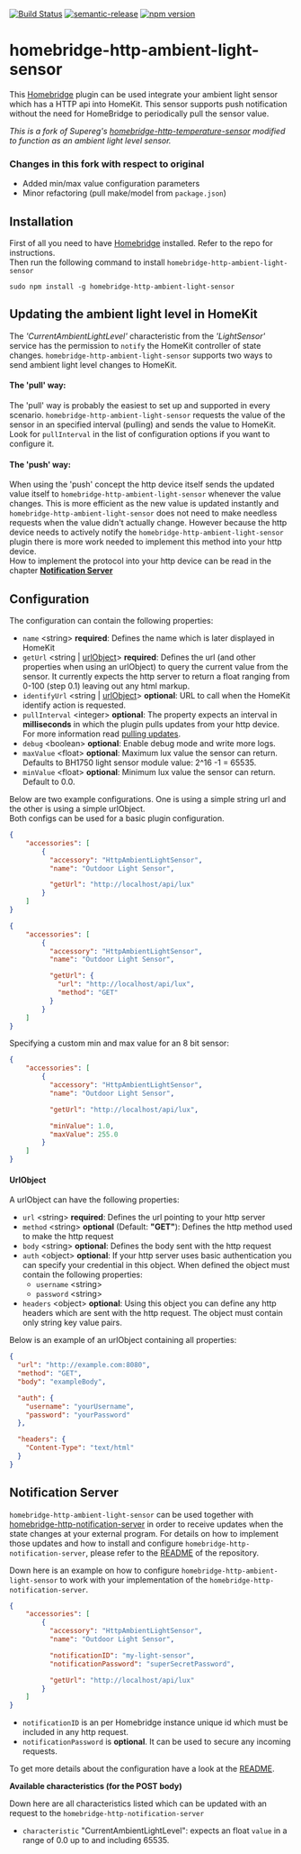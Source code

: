[![Build Status](https://travis-ci.com/QuickSander/homebridge-http-ambient-light-sensor.svg?branch=master)](https://travis-ci.com/QuickSander/homebridge-http-ambient-light-sensor)
[![semantic-release](https://img.shields.io/badge/%20%20%F0%9F%93%A6%F0%9F%9A%80-semantic--release-e10079.svg)](https://github.com/semantic-release/semantic-release)
[![npm version](https://badge.fury.io/js/homebridge-http-ambient-light-sensor.svg)](https://badge.fury.io/js/homebridge-http-ambient-light-sensor)

# homebridge-http-ambient-light-sensor

This [Homebridge](https://github.com/nfarina/homebridge) plugin can be used integrate your ambient light sensor which has a HTTP api into HomeKit. This sensor supports push notification without the need for HomeBridge to periodically pull the sensor value.

_This is a fork of Supereg's [homebridge-http-temperature-sensor](https://github.com/Supereg/homebridge-http-temperature-sensor) modified to function as an ambient light level sensor._

### Changes in this fork with respect to original
* Added min/max value configuration parameters
* Minor refactoring (pull make/model from ```package.json```)


## Installation

First of all you need to have [Homebridge](https://github.com/nfarina/homebridge) installed. Refer to the repo for
instructions.  
Then run the following command to install `homebridge-http-ambient-light-sensor`

```
sudo npm install -g homebridge-http-ambient-light-sensor
```

## Updating the ambient light level in HomeKit

The _'CurrentAmbientLightLevel'_ characteristic from the _'LightSensor'_ service has the permission to `notify` the
HomeKit controller of state changes.
`homebridge-http-ambient-light-sensor` supports two ways to send ambient light level changes to HomeKit.

#### The 'pull' way:

The 'pull' way is probably the easiest to set up and supported in every scenario. `homebridge-http-ambient-light-sensor`
requests the value of the sensor in an specified interval (pulling) and sends the value to HomeKit.  
Look for `pullInterval` in the list of configuration options if you want to configure it.

#### The 'push' way:

When using the 'push' concept the http device itself sends the updated value itself to `homebridge-http-ambient-light-sensor`
whenever the value changes. This is more efficient as the new value is updated instantly and
`homebridge-http-ambient-light-sensor` does not need to make needless requests when the value didn't actually change.
However because the http device needs to actively notify the `homebridge-http-ambient-light-sensor` plugin there is more
work needed to implement this method into your http device.  
How to implement the protocol into your http device can be read in the chapter [**Notification Server**](#notification-server)

## Configuration

The configuration can contain the following properties:
* `name` \<string\> **required**: Defines the name which is later displayed in HomeKit
* `getUrl` \<string |  [urlObject](#urlobject)\> **required**: Defines the url
(and other properties when using an urlObject) to query the current value from the sensor.
It currently expects the http server to return a float ranging from 0-100 (step 0.1) leaving out any html markup.
* `identifyUrl` \<string |  [urlObject](#urlobject)\> **optional**: URL to call when the HomeKit identify action is requested.
* `pullInterval` \<integer\> **optional**: The property expects an interval in **milliseconds** in which the plugin
pulls updates from your http device. For more information read [pulling updates](#the-pull-way).  
* `debug` \<boolean\> **optional**: Enable debug mode and write more logs.
* `maxValue` \<float\> **optional**: Maximum lux value the sensor can return. Defaults to BH1750 light sensor module value: 2^16 -1 = 65535.
* `minValue` \<float\> **optional**: Minimum lux value the sensor can return. Default to 0.0.

Below are two example configurations. One is using a simple string url and the other is using a simple urlObject.  
Both configs can be used for a basic plugin configuration.
```json
{
    "accessories": [
        {
          "accessory": "HttpAmbientLightSensor",
          "name": "Outdoor Light Sensor",

          "getUrl": "http://localhost/api/lux"
        }   
    ]
}
```
```json
{
    "accessories": [
        {
          "accessory": "HttpAmbientLightSensor",
          "name": "Outdoor Light Sensor",

          "getUrl": {
            "url": "http://localhost/api/lux",
            "method": "GET"
          }
        }   
    ]
}
```

Specifying a custom min and max value for an 8 bit sensor:

```json
{
    "accessories": [
        {
          "accessory": "HttpAmbientLightSensor",
          "name": "Outdoor Light Sensor",

          "getUrl": "http://localhost/api/lux",

          "minValue": 1.0,
          "maxValue": 255.0
        }   
    ]
}
```

#### UrlObject

A urlObject can have the following properties:
* `url` \<string\> **required**: Defines the url pointing to your http server
* `method` \<string\> **optional** \(Default: **"GET"**\): Defines the http method used to make the http request
* `body` \<string\> **optional**: Defines the body sent with the http request
* `auth` \<object\> **optional**: If your http server uses basic authentication you can specify your credential in this
object. When defined the object must contain the following properties:
    * `username` \<string\>
    * `password` \<string\>
* `headers` \<object\> **optional**: Using this object you can define any http headers which are sent with the http
request. The object must contain only string key value pairs.  

Below is an example of an urlObject containing all properties:
```json
{
  "url": "http://example.com:8080",
  "method": "GET",
  "body": "exampleBody",

  "auth": {
    "username": "yourUsername",
    "password": "yourPassword"
  },

  "headers": {
    "Content-Type": "text/html"
  }
}
```

## Notification Server

`homebridge-http-ambient-light-sensor` can be used together with
[homebridge-http-notification-server](https://github.com/Supereg/homebridge-http-notification-server) in order to receive
updates when the state changes at your external program. For details on how to implement those updates and how to
install and configure `homebridge-http-notification-server`, please refer to the
[README](https://github.com/Supereg/homebridge-http-notification-server) of the repository.

Down here is an example on how to configure `homebridge-http-ambient-light-sensor` to work with your implementation of the
`homebridge-http-notification-server`.

```json
{
    "accessories": [
        {
          "accessory": "HttpAmbientLightSensor",
          "name": "Outdoor Light Sensor",

          "notificationID": "my-light-sensor",
          "notificationPassword": "superSecretPassword",

          "getUrl": "http://localhost/api/lux"
        }   
    ]
}
```

* `notificationID` is an per Homebridge instance unique id which must be included in any http request.  
* `notificationPassword` is **optional**. It can be used to secure any incoming requests.

To get more details about the configuration have a look at the
[README](https://github.com/Supereg/homebridge-http-notification-server).

**Available characteristics (for the POST body)**

Down here are all characteristics listed which can be updated with an request to the `homebridge-http-notification-server`

* `characteristic` "CurrentAmbientLightLevel": expects an float `value` in a range of 0.0 up to and including 65535.
